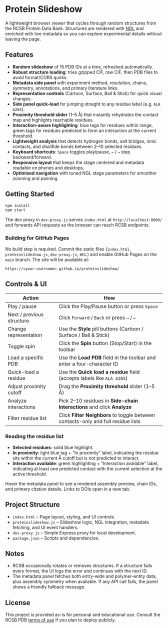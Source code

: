 # Protein Slideshow

A lightweight browser viewer that cycles through random structures from the RCSB Protein Data Bank. Structures are rendered with [NGL](https://github.com/nglviewer/ngl) and enriched with live metadata so you can explore experimental details without leaving the page.

## Features

- **Random slideshow** of 15 PDB IDs at a time, refreshed automatically.
- **Robust structure loading**: tries gzipped CIF, raw CIF, then PDB files to avoid format/CORS quirks.
- **Metadata side panel** with experiment method, resolution, chains, symmetry, annotations, and primary literature links.
- **Representation controls** (Cartoon, Surface, Ball & Stick) for quick visual changes.
- **Side panel quick-load** for jumping straight to any residue label (e.g. `ALA A265`).
- **Proximity threshold slider** (1–5 Å) that instantly rehydrates the contact map and highlights reachable residues.
- **Interaction-aware highlighting**: blue tags for residues within range, green tags for residues predicted to form an interaction at the current threshold.
- **Lightweight analysis** that detects hydrogen bonds, salt bridges, ionic contacts, and disulfide bonds between 2–10 selected residues.
- **Keyboard shortcuts**: `Space` toggles play/pause, `←` / `→` step backward/forward.
- **Responsive layout** that keeps the stage centered and metadata readable on phones and desktops.
- **Optimised navigation** with tuned NGL stage parameters for smoother zooming and panning.

## Getting Started

```bash
npm install
npm start
```

The dev proxy in `dev-proxy.js` serves `index.html` at `http://localhost:8000/` and forwards API requests so the browser can reach RCSB endpoints.

### Building for GitHub Pages

No build step is required. Commit the static files (`index.html`, `proteinslideshow.js`, `dev-proxy.js`, etc.) and enable GitHub Pages on the `main` branch. The site will be available at:

```
https://<your-username>.github.io/proteinslideshow/
```

## Controls & UI

| Action | How |
| --- | --- |
| Play / pause | Click the Play/Pause button or press `Space` |
| Next / previous structure | Click `Forward` / `Back` or press `→` / `←` |
| Change representation | Use the **Style** pill buttons (Cartoon / Surface / Ball & Stick) |
| Toggle spin | Click the **Spin** button (Stop/Start) in the toolbar |
| Load a specific PDB | Use the **Load PDB** field in the toolbar and enter a four-character ID |
| Quick-load a residue | Use the **Quick load a residue** field (accepts labels like `ALA A265`) |
| Adjust proximity cutoff | Drag the **Proximity threshold** slider (1–5 Å) |
| Analyze interactions | Pick 2–10 residues in **Side-chain Interactions** and click **Analyze** |
| Filter residue list | Click **Filter Neighbors** to toggle between contacts-only and full residue lists |

### Reading the residue list

- **Selected residues**: solid blue highlight.
- **In proximity**: light blue tag + “In proximity” label, indicating the residue sits within the current Å cutoff but is not predicted to interact.
- **Interaction available**: green highlighting + “Interaction available” label, indicating at least one predicted contact with the current selection at the active threshold.

Hover the metadata panel to see a rendered assembly preview, chain IDs, and primary citation details. Links to DOIs open in a new tab.

## Project Structure

- `index.html` – Page layout, styling, and UI controls.
- `proteinslideshow.js` – Slideshow logic, NGL integration, metadata fetching, and UI event handlers.
- `dev-proxy.js` – Simple Express proxy for local development.
- `package.json` – Scripts and dependencies.

## Notes

- RCSB occasionally rotates or removes structures. If a structure fails every format, the UI logs the error and continues with the next ID.
- The metadata panel fetches both entry-wide and polymer-entity data, plus assembly symmetry when available. If any API call fails, the panel shows a friendly fallback message.

## License

This project is provided as-is for personal and educational use. Consult the RCSB PDB [terms of use](https://www.rcsb.org/pages/policies) if you plan to deploy publicly.
